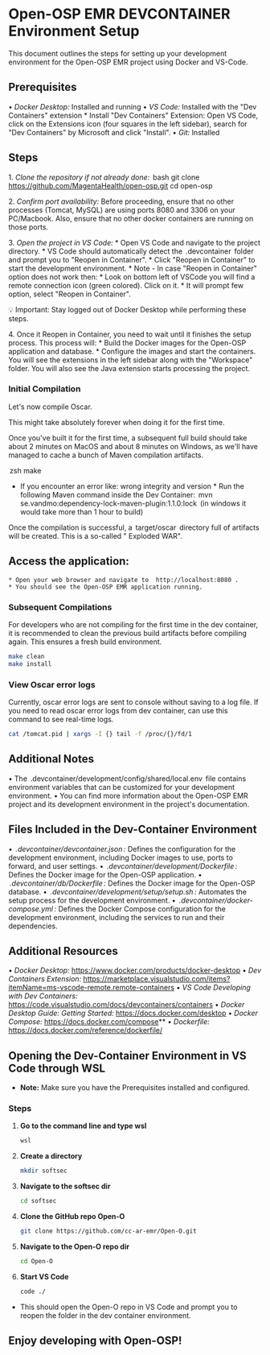 # Open-OSP EMR DEVCONTAINER Environment Setup

This document outlines the steps for setting up your development environment for the Open-OSP EMR project using Docker
and VS-Code.

## Prerequisites

•⁠  ⁠*Docker Desktop:* Installed and running
•⁠  ⁠*VS Code:* Installed with the "Dev Containers" extension
    * Install "Dev Containers" Extension: Open VS Code, click on the Extensions icon (four squares in the left sidebar),
      search for "Dev Containers" by Microsoft and click "Install".
•⁠  ⁠*Git:* Installed

## Steps

1.⁠ ⁠*Clone the repository if not already done:*
   ⁠ bash
   git clone https://github.com/MagentaHealth/open-osp.git
   cd open-osp
    ⁠

2.⁠ ⁠*Confirm port availability:*
   Before proceeding, ensure that no other processes (Tomcat, MySQL) are using ports 8080 and 3306 on your PC/Macbook.
   Also, ensure that no other docker containers are running on those ports.

3.⁠ ⁠*Open the project in VS Code:*
    * Open VS Code and navigate to the project directory.
    * VS Code should automatically detect the ⁠ .devcontainer ⁠ folder and prompt you to "Reopen in Container".
    * Click "Reopen in Container" to start the development environment.
    * Note - In case "Reopen in Container" option does not work then:
        * Look on bottom left of VSCode you will find a remote connection icon (green colored). Click on it.
        * It will prompt few option, select "Reopen in Container".
        
💡 Important: Stay logged out of Docker Desktop while performing these steps.

4.⁠ ⁠Once it Reopen in Container, you need to wait until it finishes the setup process. This process will:
    * Build the Docker images for the Open-OSP application and database.
    * Configure the images and start the containers.
      You will see the extensions in the left sidebar along with the "Workspace" folder.
      You will also see the Java extension starts processing the project.

### Initial Compilation

Let's now compile Oscar.

This might take absolutely forever when doing it for the first time.

Once you've built it for the first time, a subsequent full build should take about 2 minutes on MacOS and about 8
minutes on Windows, as we'll have managed to cache a bunch of Maven compilation artifacts.


   ⁠ zsh
   make
    ⁠

* If you encounter an error like:  wrong integrity and version *
Run the following Maven command inside the Dev Container: ⁠ mvn se.vandmo:dependency-lock-maven-plugin:1.1.0:lock ⁠
(in windows it would take more than 1 hour to build)


Once the compilation is successful, a ⁠ target/oscar ⁠ directory full of artifacts will be created. This is a so-called "
Exploded WAR".

## Access the application:

    * Open your web browser and navigate to ⁠ http://localhost:8080 ⁠.
    * You should see the Open-OSP EMR application running.

### Subsequent Compilations

For developers who are not compiling for the first time in the dev container, it is recommended to clean the previous build artifacts before compiling again. This ensures a fresh build environment.

   ```zsh
   make clean
   make install
   ```

### View Oscar error logs

Currently, oscar error logs are sent to console without saving to a log file. If you need to read oscar error logs from dev container, can use this command to see real-time logs.

   ```zsh
   cat /tomcat.pid | xargs -I {} tail -f /proc/{}/fd/1
   ```

## Additional Notes

•⁠  ⁠The ⁠ .devcontainer/development/config/shared/local.env ⁠ file contains environment variables that can be customized for
  your development environment.
•⁠  ⁠You can find more information about the Open-OSP EMR project and its development environment in the project's
  documentation.

## Files Included in the Dev-Container Environment

•⁠  ⁠*⁠ .devcontainer/devcontainer.json ⁠:* Defines the configuration for the development environment, including Docker
  images to use, ports to forward, and user settings.
•⁠  ⁠*⁠ .devcontainer/development/Dockerfile ⁠:* Defines the Docker image for the Open-OSP application.
•⁠  ⁠*⁠ .devcontainer/db/Dockerfile ⁠:* Defines the Docker image for the Open-OSP database.
•⁠  ⁠*⁠ .devcontainer/development/setup/setup.sh ⁠:* Automates the setup process for the development environment.
•⁠  ⁠*⁠ .devcontainer/docker-compose.yml ⁠:* Defines the Docker Compose configuration for the development environment,
  including the services to run and their dependencies.

## Additional Resources

•⁠  ⁠*Docker Desktop:* https://www.docker.com/products/docker-desktop
•⁠  ⁠*Dev Containers Extension:* https://marketplace.visualstudio.com/items?itemName=ms-vscode-remote.remote-containers
•⁠  ⁠*VS Code Developing with Dev Containers:* https://code.visualstudio.com/docs/devcontainers/containers
•⁠  ⁠*Docker Desktop Guide: Getting Started:* https://docs.docker.com/desktop
•⁠  ⁠*Docker Compose:* https://docs.docker.com/compose**
•⁠  ⁠*Dockerfile:* https://docs.docker.com/reference/dockerfile/

## Opening the Dev-Container Environment in VS Code through WSL

* **Note:** Make sure you have the Prerequisites installed and configured. 

### Steps

1. **Go to the command line and type wsl**
    ```bash 
    wsl
    ```
2. **Create a directory**
    ```bash
    mkdir softsec
    ```
3. **Navigate to the softsec dir**
    ```bash
    cd softsec
    ```
4. **Clone the GitHub repo Open-O**
    ```bash
    git clone https://github.com/cc-ar-emr/Open-O.git
    ```
5. **Navigate to the Open-O repo dir**
    ```bash
    cd Open-O
    ```
6. **Start VS Code**
    ```bash
    code ./
    ```

* This should open the Open-O repo in VS Code and prompt you to reopen the folder in the dev container environment.

## Enjoy developing with Open-OSP!
